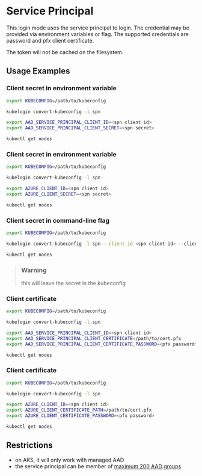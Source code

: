 # Service Principal

This login mode uses the service principal to login. The credential may be provided via environment variables or flag.
The supported credentials are password and pfx client certificate.

The token will not be cached on the filesystem.

## Usage Examples

### Client secret in environment variable

```sh
export KUBECONFIG=/path/to/kubeconfig

kubelogin convert-kubeconfig -l spn

export AAD_SERVICE_PRINCIPAL_CLIENT_ID=<spn client id>
export AAD_SERVICE_PRINCIPAL_CLIENT_SECRET=<spn secret>

kubectl get nodes
```

### Client secret in environment variable

```sh
export KUBECONFIG=/path/to/kubeconfig

kubelogin convert-kubeconfig -l spn

export AZURE_CLIENT_ID=<spn client id>
export AZURE_CLIENT_SECRET=<spn secret>

kubectl get nodes
```

### Client secret in command-line flag

```sh
export KUBECONFIG=/path/to/kubeconfig

kubelogin convert-kubeconfig -l spn --client-id <spn client id> --client-secret <spn client secret>

kubectl get nodes
```

> ### Warning
> this will leave the secret in the kubeconfig

### Client certificate

```sh
export KUBECONFIG=/path/to/kubeconfig

kubelogin convert-kubeconfig -l spn

export AAD_SERVICE_PRINCIPAL_CLIENT_ID=<spn client id>
export AAD_SERVICE_PRINCIPAL_CLIENT_CERTIFICATE=/path/to/cert.pfx
export AAD_SERVICE_PRINCIPAL_CLIENT_CERTIFICATE_PASSWORD=<pfx password>

kubectl get nodes
```

### Client certificate

```sh
export KUBECONFIG=/path/to/kubeconfig

kubelogin convert-kubeconfig -l spn

export AZURE_CLIENT_ID=<spn client id>
export AZURE_CLIENT_CERTIFICATE_PATH=/path/to/cert.pfx
export AZURE_CLIENT_CERTIFICATE_PASSWORD=<pfx password>

kubectl get nodes
```

## Restrictions

- on AKS, it will only work with managed AAD
- the service principal can be member of [maximum 200 AAD groups](https://learn.microsoft.com/en-us/azure/active-directory/hybrid/how-to-connect-fed-group-claims) 
